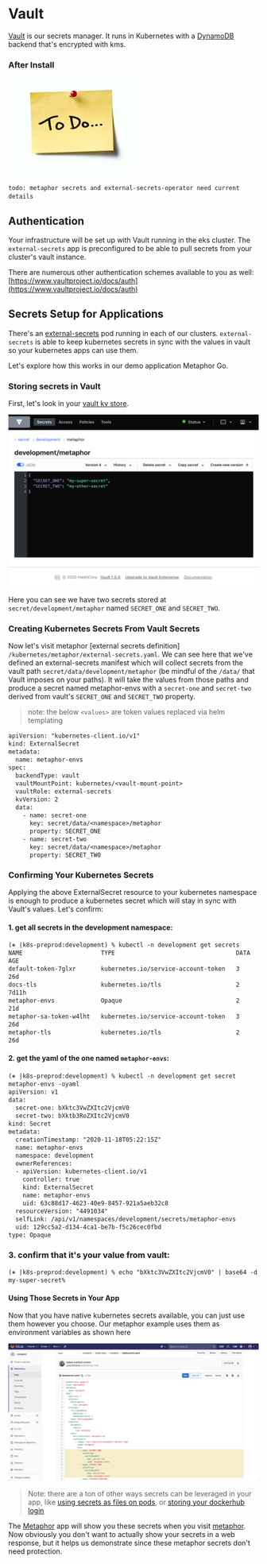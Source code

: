 # Vault

[Vault](https://www.vaultproject.io/) is our secrets manager. It runs in Kubernetes with a 
[DynamoDB](https://aws.amazon.com/dynamodb/) backend that's encrypted with kms.

### After Install

![](../../img/todo.jpeg)

`todo: metaphor secrets and external-secrets-operator need current details`

## Authentication

Your infrastructure will be set up with Vault running in the eks cluster. The `external-secrets` app is preconfigured 
to be able to pull secrets from your cluster's vault instance.

There are numerous other authentication schemes available to you as well:
[https://www.vaultproject.io/docs/auth](https://www.vaultproject.io/docs/auth)

## Secrets Setup for Applications

There's an [external-secrets](https://github.com/external-secrets/kubernetes-external-secrets) pod running in each of 
our clusters. `external-secrets` is able to keep kubernetes secrets in sync with the values in vault so your kubernetes 
apps can use them.

Let's explore how this works in our demo application Metaphor Go. 

### Storing secrets in Vault

First, let's look in your [vault kv store](https://vault.mgmt.kubefirst.com/ui/vault/secrets/secret/show/development/metaphor).

![](../../img/kubefirst/vault/vault-secret-example.png)

Here you can see we have two secrets stored at `secret/development/metaphor` named `SECRET_ONE` and `SECRET_TWO`.

### Creating Kubernetes Secrets From Vault Secrets

Now let's visit metaphor [external secrets definition] `/kubernetes/metaphor/external-secrets.yaml`. We can see 
here that we've defined an external-secrets manifest which will collect secrets from the vault path 
`secret/data/development/metaphor` (be mindful of the `/data/` that Vault imposes on your paths). It will take the 
values from those paths and produce a secret named metaphor-envs with a `secret-one` and `secret-two` derived from 
vault's `SECRET_ONE` and `SECRET_TWO` property.

> note: the below `<values>` are token values replaced via helm templating
```
apiVersion: "kubernetes-client.io/v1"
kind: ExternalSecret
metadata:
  name: metaphor-envs
spec:
  backendType: vault
  vaultMountPoint: kubernetes/<vault-mount-point>
  vaultRole: external-secrets
  kvVersion: 2
  data:
    - name: secret-one
      key: secret/data/<namespace>/metaphor
      property: SECRET_ONE
    - name: secret-two
      key: secret/data/<namespace>/metaphor
      property: SECRET_TWO
```

### Confirming Your Kubernetes Secrets

Applying the above ExternalSecret resource to your kubernetes namespace is enough to produce a kubernetes secret which 
will stay in sync with Vault's values. Let's confirm:

#### 1. get all secrets in the development namespace:

```
(⎈ |k8s-preprod:development) % kubectl -n development get secrets
NAME                      TYPE                                  DATA   AGE
default-token-7glxr       kubernetes.io/service-account-token   3      26d
docs-tls                  kubernetes.io/tls                     2      7d11h
metaphor-envs             Opaque                                2      21d
metaphor-sa-token-w4lht   kubernetes.io/service-account-token   3      26d
metaphor-tls              kubernetes.io/tls                     2      26d
```

#### 2. get the yaml of the one named `metaphor-envs`:

```
(⎈ |k8s-preprod:development) % kubectl -n development get secret metaphor-envs -oyaml
apiVersion: v1
data:
  secret-one: bXktc3VwZXItc2VjcmV0
  secret-two: bXktb3RoZXItc2VjcmV0
kind: Secret
metadata:
  creationTimestamp: "2020-11-18T05:22:15Z"
  name: metaphor-envs
  namespace: development
  ownerReferences:
  - apiVersion: kubernetes-client.io/v1
    controller: true
    kind: ExternalSecret
    name: metaphor-envs
    uid: 63c88d17-4623-40e9-8457-921a5aeb32c8
  resourceVersion: "4491034"
  selfLink: /api/v1/namespaces/development/secrets/metaphor-envs
  uid: 129cc5a2-d134-4ca1-be7b-f5c26cec0fbd
type: Opaque
```

### 3. confirm that it's your value from vault:

```
(⎈ |k8s-preprod:development) % echo "bXktc3VwZXItc2VjcmV0" | base64 -d
my-super-secret%                                   
```

#### Using Those Secrets in Your App

Now that you have native kubernetes secrets available, you can just use them however you choose. Our metaphor example 
uses them as environment variables as shown here

![](../../img/kubefirst/vault/metaphor-secret-use.png)

> Note: there are a ton of other ways secrets can be leveraged in your app, like 
[using secrets as files on pods](https://kubernetes.io/docs/concepts/configuration/secret/), or 
[storing your dockerhub login](https://kubernetes.io/docs/concepts/configuration/secret/#docker-config-secrets)

The [Metaphor](../../common/metaphors.md) app will show you these secrets when you visit 
[metaphor](https://metaphor-development.preprod.kubefirst.com/). Now obviously you don't want to actually show your 
secrets in a web response, but it helps us demonstrate since these metaphor secrets don't need protection.
